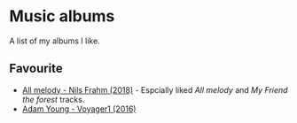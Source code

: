 # Music albums
A list of my albums I like.

## Favourite
- [All melody - Nils Frahm (2018)](spotify:album:43hPjSOlltDtbjltUv24EV) - Espcially liked _All melody_ and _My Friend the forest_ tracks.
- [Adam Young - Voyager1 (2016)](https://www.youtube.com/watch?v=TOcnG1Pa1Uc)
